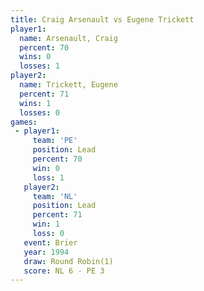 ```yaml
---
title: Craig Arsenault vs Eugene Trickett
player1:                
  name: Arsenault, Craig
  percent: 70           
  wins: 0               
  losses: 1             
player2:                
  name: Trickett, Eugene
  percent: 71           
  wins: 1               
  losses: 0             
games:
 - player1:        
     team: 'PE'    
     position: Lead
     percent: 70   
     win: 0        
     loss: 1       
   player2:        
     team: 'NL'    
     position: Lead
     percent: 71   
     win: 1        
     loss: 0       
   event: Brier        
   year: 1994          
   draw: Round Robin(1)
   score: NL 6 - PE 3  
---
```

